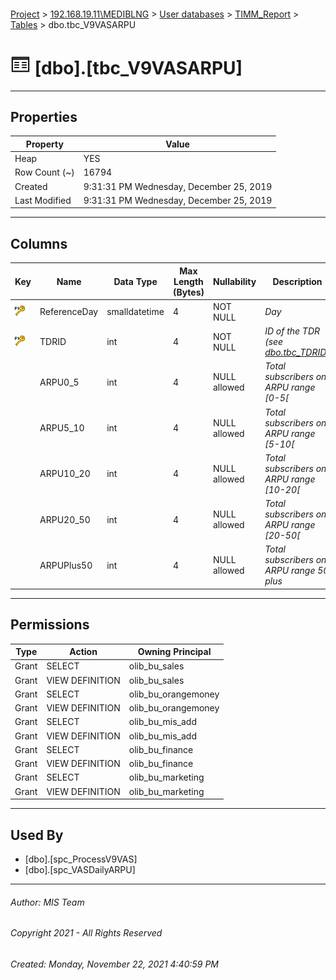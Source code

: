 #### 

[Project](../../../../index.md) > [192.168.19.11\\MEDIBLNG](../../../index.md) > [User databases](../../index.md) > [TIMM_Report](../index.md) > [Tables](Tables.md) > dbo.tbc_V9VASARPU

# ![Tables](../../../../Images/Table32.png) [dbo].[tbc_V9VASARPU]

---

## <a name="#properties"></a>Properties

| Property | Value |
|---|---|
| Heap | YES |
| Row Count (~) | 16794 |
| Created | 9:31:31 PM Wednesday, December 25, 2019 |
| Last Modified | 9:31:31 PM Wednesday, December 25, 2019 |


---

## <a name="#columns"></a>Columns

| Key | Name | Data Type | Max Length (Bytes) | Nullability | Description |
|---|---|---|---|---|---|
| [![Primary Key PK_tbc_V9VASARPU: ReferenceDay\TDRID](../../../../Images/pk.png)](#indexes) | ReferenceDay | smalldatetime | 4 | NOT NULL | _Day_ |
| [![Primary Key PK_tbc_V9VASARPU: ReferenceDay\TDRID](../../../../Images/pk.png)](#indexes) | TDRID | int | 4 | NOT NULL | _ID of the TDR (see [dbo.tbc_TDRID](tbc_TDRID.md))_ |
|  | ARPU0_5 | int | 4 | NULL allowed | _Total subscribers on ARPU range [0-5[_ |
|  | ARPU5_10 | int | 4 | NULL allowed | _Total subscribers on ARPU range [5-10[_ |
|  | ARPU10_20 | int | 4 | NULL allowed | _Total subscribers on ARPU range [10-20[_ |
|  | ARPU20_50 | int | 4 | NULL allowed | _Total subscribers on ARPU range [20-50[_ |
|  | ARPUPlus50 | int | 4 | NULL allowed | _Total subscribers on ARPU range 50 plus_ |


---

## <a name="#permissions"></a>Permissions

| Type | Action | Owning Principal |
|---|---|---|
| Grant | SELECT | olib_bu_sales |
| Grant | VIEW DEFINITION | olib_bu_sales |
| Grant | SELECT | olib_bu_orangemoney |
| Grant | VIEW DEFINITION | olib_bu_orangemoney |
| Grant | SELECT | olib_bu_mis_add |
| Grant | VIEW DEFINITION | olib_bu_mis_add |
| Grant | SELECT | olib_bu_finance |
| Grant | VIEW DEFINITION | olib_bu_finance |
| Grant | SELECT | olib_bu_marketing |
| Grant | VIEW DEFINITION | olib_bu_marketing |


---

## <a name="#usedby"></a>Used By

* [dbo].[spc_ProcessV9VAS]
* [dbo].[spc_VASDailyARPU]


---

###### Author:  MIS Team

###### Copyright 2021 - All Rights Reserved

###### Created: Monday, November 22, 2021 4:40:59 PM

